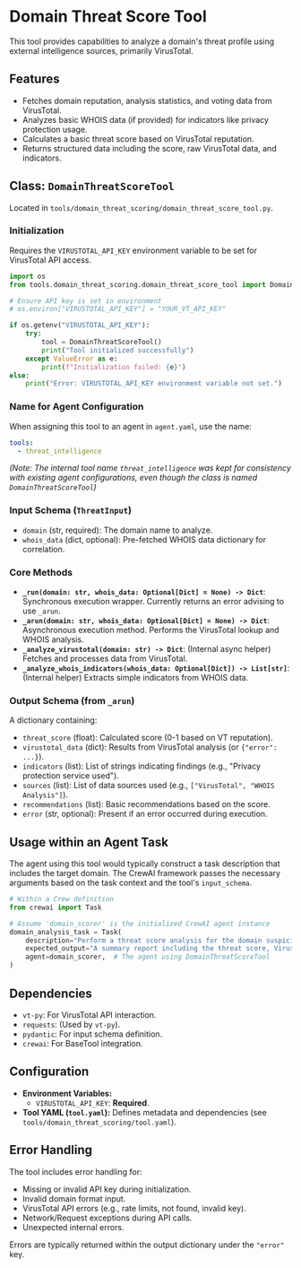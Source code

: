 # Domain Threat Score Tool

This tool provides capabilities to analyze a domain's threat profile using external intelligence sources, primarily VirusTotal.

## Features

- Fetches domain reputation, analysis statistics, and voting data from VirusTotal.
- Analyzes basic WHOIS data (if provided) for indicators like privacy protection usage.
- Calculates a basic threat score based on VirusTotal reputation.
- Returns structured data including the score, raw VirusTotal data, and indicators.

## Class: `DomainThreatScoreTool`

Located in `tools/domain_threat_scoring/domain_threat_score_tool.py`.

### Initialization

Requires the `VIRUSTOTAL_API_KEY` environment variable to be set for VirusTotal API access.

```python
import os
from tools.domain_threat_scoring.domain_threat_score_tool import DomainThreatScoreTool

# Ensure API key is set in environment
# os.environ["VIRUSTOTAL_API_KEY"] = "YOUR_VT_API_KEY"

if os.getenv("VIRUSTOTAL_API_KEY"):
    try:
        tool = DomainThreatScoreTool()
        print("Tool initialized successfully")
    except ValueError as e:
        print(f"Initialization failed: {e}")
else:
    print("Error: VIRUSTOTAL_API_KEY environment variable not set.")
```

### Name for Agent Configuration

When assigning this tool to an agent in `agent.yaml`, use the name:

```yaml
tools:
  - threat_intelligence
```

*(Note: The internal tool name `threat_intelligence` was kept for consistency with existing agent configurations, even though the class is named `DomainThreatScoreTool`)*

### Input Schema (`ThreatInput`)

- `domain` (str, required): The domain name to analyze.
- `whois_data` (dict, optional): Pre-fetched WHOIS data dictionary for correlation.

### Core Methods

- **`_run(domain: str, whois_data: Optional[Dict] = None) -> Dict`**: Synchronous execution wrapper. Currently returns an error advising to use `_arun`.
- **`_arun(domain: str, whois_data: Optional[Dict] = None) -> Dict`**: Asynchronous execution method. Performs the VirusTotal lookup and WHOIS analysis.
- **`_analyze_virustotal(domain: str) -> Dict`**: (Internal async helper) Fetches and processes data from VirusTotal.
- **`_analyze_whois_indicators(whois_data: Optional[Dict]) -> List[str]`**: (Internal helper) Extracts simple indicators from WHOIS data.

### Output Schema (from `_arun`)

A dictionary containing:

- `threat_score` (float): Calculated score (0-1 based on VT reputation).
- `virustotal_data` (dict): Results from VirusTotal analysis (or `{"error": ...}`).
- `indicators` (list): List of strings indicating findings (e.g., "Privacy protection service used").
- `sources` (list): List of data sources used (e.g., `["VirusTotal", "WHOIS Analysis"]`).
- `recommendations` (list): Basic recommendations based on the score.
- `error` (str, optional): Present if an error occurred during execution.

## Usage within an Agent Task

The agent using this tool would typically construct a task description that includes the target domain. The CrewAI framework passes the necessary arguments based on the task context and the tool's `input_schema`.

```python
# Within a Crew definition
from crewai import Task

# Assume 'domain_scorer' is the initialized CrewAI agent instance
domain_analysis_task = Task(
    description="Perform a threat score analysis for the domain suspicious-site.net",
    expected_output="A summary report including the threat score, VirusTotal findings, and any relevant indicators.",
    agent=domain_scorer,  # The agent using DomainThreatScoreTool
)
```

## Dependencies

- `vt-py`: For VirusTotal API interaction.
- `requests`: (Used by `vt-py`).
- `pydantic`: For input schema definition.
- `crewai`: For BaseTool integration.

## Configuration

- **Environment Variables:**
  - `VIRUSTOTAL_API_KEY`: **Required**.
- **Tool YAML (`tool.yaml`):** Defines metadata and dependencies (see `tools/domain_threat_scoring/tool.yaml`).

## Error Handling

The tool includes error handling for:

- Missing or invalid API key during initialization.
- Invalid domain format input.
- VirusTotal API errors (e.g., rate limits, not found, invalid key).
- Network/Request exceptions during API calls.
- Unexpected internal errors.

Errors are typically returned within the output dictionary under the `"error"` key.
